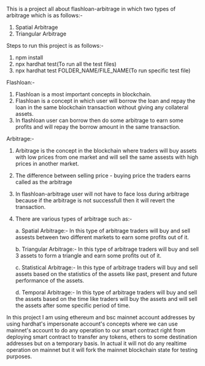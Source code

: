 This is a project all about flashloan-arbitrage in which two types of arbitrage which is as follows:- 
1. Spatial Arbitrage
2. Triangular Arbitrage

Steps to run this project is as follows:- 
1. npm install
2. npx hardhat test(To run all the test files)
3. npx hardhat test FOLDER_NAME/FILE_NAME(To run specific test file)

Flashloan:-

1. Flashloan is a most important concepts in blockchain.
2. Flashloan is a concept in which user will borrow the loan and repay the loan in the same blockchain transaction without giving any collateral assets.
3. In flashloan user can borrow then do some arbitrage to earn some profits and will repay the borrow amount in the same transaction.

Arbitrage:- 

1. Arbitrage is the concept in the blockchain where traders will buy assets with low prices from one market and will sell the same assests with high prices in another market.
2. The difference between selling price - buying price the traders earns called as the arbitrage 
3. In flashloan-arbitrage user will not have to face loss during arbitrage because if the arbitrage is not successfull then it will revert the transaction.
4. There are various types of arbitrage such as:- 

    a. Spatial Arbitrage:- In this type of arbitrage traders will buy and sell assests between two different markets to earn some profits out of it.

    b. Triangular Arbitrage:- In this type of arbitrage traders will buy and sell 3 assets to form  a triangle and earn some profits out of it.

    c. Statistical Arbitrage:- In this type of arbitrage traders will buy and sell assets based on the statistics of the assets like past, present and future performance of the assets.

    d. Temporal Arbitrage:- In this type of arbitrage traders will buy and sell the assets based on the time like traders will buy the assets and will sell the assets after some specific period of time.

In this project I am using ethereum and bsc mainnet account addresses by using hardhat's impersonate account's concepts where we can use mainnet's account to do any operation to our smart contract right from deploying smart contract to transfer any tokens, ethers to some destination addresses but on a temporary basis. 
In actual it will not do any realtime operation on mainnet but it will fork the mainnet blockchain state for testing purposes.
